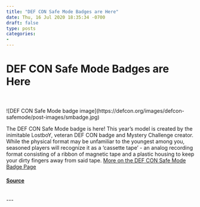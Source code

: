 ```yaml
---
title: "DEF CON Safe Mode Badges are Here"
date: Thu, 16 Jul 2020 18:35:34 -0700
draft: false
type: posts
categories: 
- 
---
```

# DEF CON Safe Mode Badges are Here

<br/>

<br/>
![DEF CON Safe Mode badge image](https://defcon.org/images/defcon-safemode/post-images/smbadge.jpg)  

The DEF CON Safe Mode badge is here! This year’s model is created by the inimitable LostboY, veteran DEF CON badge and Mystery Challenge creator. While the physical format may be unfamiliar to the youngest among you, seasoned players will recognize it as a ‘cassette tape’ - an analog recording format consisting of a ribbon of magnetic tape and a plastic housing to keep your dirty fingers away from said tape. [More on the DEF CON Safe Mode Badge Page](https://defcon.org/html/defcon-safemode/dc-safemode-badge.html)

#### [Source](https://defcon.org/html/defcon-safemode/dc-safemode-badge.html)

<br/>
---

